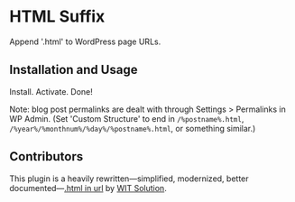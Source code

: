 # HTML Suffix
Append '.html' to WordPress page URLs.

## Installation and Usage
Install. Activate. Done!

Note: blog post permalinks are dealt with through Settings > Permalinks in WP Admin. (Set 'Custom Structure' to end in `/%postname%.html`, `/%year%/%monthnum%/%day%/%postname%.html`, or something similar.)

## Contributors
This plugin is a heavily rewritten—simplified, modernized, better documented—[.html in url](https://wordpress.org/plugins/html-in-url/) by [WIT Solution](https://www.witsolution.in/).
